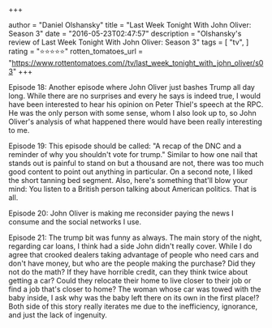 +++

author = "Daniel Olshansky"
title = "Last Week Tonight With John Oliver: Season 3"
date = "2016-05-23T02:47:57"
description = "Olshansky's review of Last Week Tonight With John Oliver: Season 3"
tags = [
    "tv",
]
rating = "⭐⭐⭐⭐⭐"
rotten_tomatoes_url = "https://www.rottentomatoes.com//tv/last_week_tonight_with_john_oliver/s03"
+++

Episode 18: Another episode where John Oliver just bashes Trump all day long. While there are no surprises and every he says is indeed true, I would have been interested to hear his opinion on Peter Thiel's speech at the RPC. He was the only person with some sense, whom I also look up to, so John Oliver's analysis of what happened there would have been really interesting to me.

Episode 19: This episode should be called: "A recap of the DNC and a reminder of why you shouldn't vote for trump." Similar to how one nail that stands out is painful to stand on but a thousand are not, there was too much good content to point out anything in particular. On a second note, I liked the short tanning bed segment. Also, here's something that'll blow your mind: You listen to a British person talking about American politics. That is all.

Episode 20: John Oliver is making me reconsider paying the news I consume and the social networks I use.

Episode 21: The trump bit was funny as always. The main story of the night, regarding car loans, I think had a side John didn't really cover. While I do agree that crooked dealers taking advantage of people who need cars and don't have money, but who are the people making the purchase? Did they not do the math? If they have horrible credit, can they think twice about getting a car? Could they relocate their home to live closer to their job or find a job that's closer to home? The woman whose car was towed with the baby inside, I ask why was the baby left there on its own in the first place!? Both side of this story really iterates me due to the inefficiency, ignorance, and just the lack of ingenuity.

